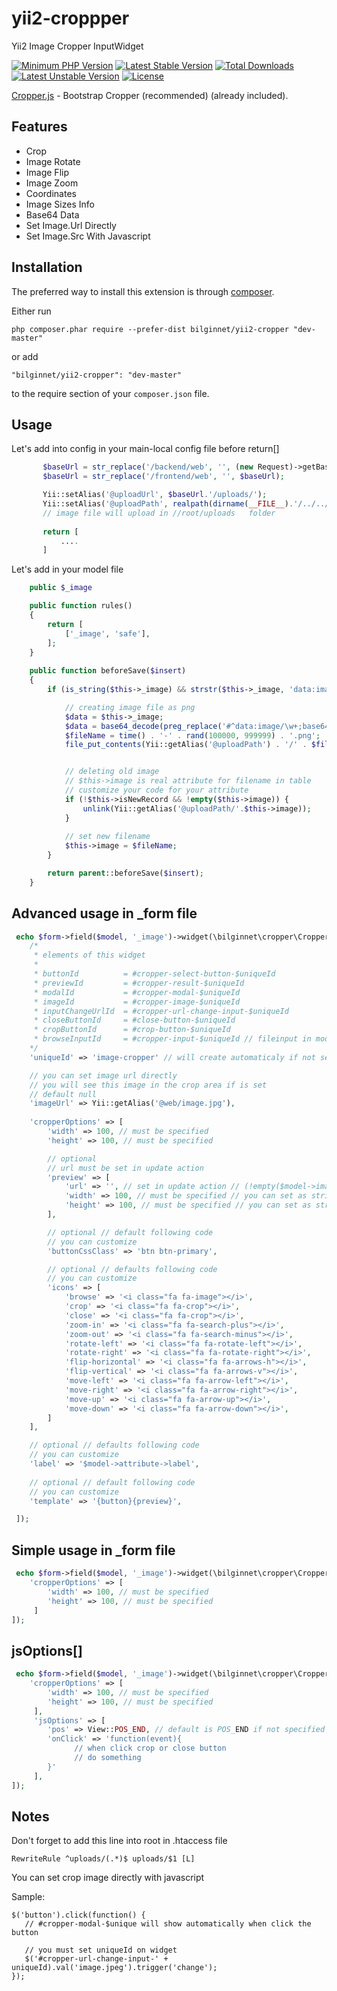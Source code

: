 # yii2-croppper
Yii2 Image Cropper InputWidget

[![Minimum PHP Version](http://img.shields.io/badge/php-%3E%3D%205.4-8892BF.svg)](https://php.net/)
[![Latest Stable Version](https://poser.pugx.org/bilginnet/yii2-cropper/v/stable)](https://packagist.org/packages/bilginnet/yii2-cropper)
[![Total Downloads](https://poser.pugx.org/bilginnet/yii2-cropper/downloads)](https://packagist.org/packages/bilginnet/yii2-cropper)
[![Latest Unstable Version](https://poser.pugx.org/bilginnet/yii2-cropper/v/unstable)](https://packagist.org/packages/bilginnet/yii2-cropper)
[![License](https://poser.pugx.org/bilginnet/yii2-cropper/license)](https://packagist.org/packages/bilginnet/yii2-cropper)

<a href="https://fengyuanchen.github.io/cropper/" target="_blank">Cropper.js</a> - Bootstrap Cropper (recommended) (already included).

Features
------------
+ Crop
+ Image Rotate
+ Image Flip
+ Image Zoom
+ Coordinates
+ Image Sizes Info
+ Base64 Data
+ Set Image.Url Directly 
+ Set Image.Src With Javascript

Installation
------------

The preferred way to install this extension is through [composer](http://getcomposer.org/download/).

Either run

```
php composer.phar require --prefer-dist bilginnet/yii2-cropper "dev-master"
```

or add

```
"bilginnet/yii2-cropper": "dev-master"
```

to the require section of your `composer.json` file.


Usage
-----

Let's add into config in your main-local config file before return[]
````php
       $baseUrl = str_replace('/backend/web', '', (new Request)->getBaseUrl());
       $baseUrl = str_replace('/frontend/web', '', $baseUrl);

       Yii::setAlias('@uploadUrl', $baseUrl.'/uploads/');
       Yii::setAlias('@uploadPath', realpath(dirname(__FILE__).'/../../uploads/'));
       // image file will upload in //root/uploads   folder
       
       return [
           ....
       ]
````

Let's add  in your model file
````php
    public $_image

    public function rules()
    {
        return [
            ['_image', 'safe'],
        ];
    }
    
    public function beforeSave($insert)
    {
        if (is_string($this->_image) && strstr($this->_image, 'data:image')) {

            // creating image file as png
            $data = $this->_image;
            $data = base64_decode(preg_replace('#^data:image/\w+;base64,#i', '', $data));
            $fileName = time() . '-' . rand(100000, 999999) . '.png';
            file_put_contents(Yii::getAlias('@uploadPath') . '/' . $fileName, $data);


            // deleting old image 
            // $this->image is real attribute for filename in table
            // customize your code for your attribute            
            if (!$this->isNewRecord && !empty($this->image)) {
                unlink(Yii::getAlias('@uploadPath/'.$this->image));
            }
            
            // set new filename
            $this->image = $fileName;
        }

        return parent::beforeSave($insert);
    }
````



Advanced usage in _form file
-----
````php
 echo $form->field($model, '_image')->widget(\bilginnet\cropper\Cropper::className(), [
    /*
     * elements of this widget
     *
     * buttonId          = #cropper-select-button-$uniqueId
     * previewId         = #cropper-result-$uniqueId
     * modalId           = #cropper-modal-$uniqueId
     * imageId           = #cropper-image-$uniqueId
     * inputChangeUrlId  = #cropper-url-change-input-$uniqueId
     * closeButtonId     = #close-button-$uniqueId
     * cropButtonId      = #crop-button-$uniqueId
     * browseInputId     = #cropper-input-$uniqueId // fileinput in modal
    */
    'uniqueId' => 'image-cropper' // will create automaticaly if not set

    // you can set image url directly
    // you will see this image in the crop area if is set
    // default null
    'imageUrl' => Yii::getAlias('@web/image.jpg'),
    
    'cropperOptions' => [
        'width' => 100, // must be specified
        'height' => 100, // must be specified

        // optional
        // url must be set in update action
        'preview' => [
            'url' => '', // set in update action // (!empty($model->image)) ? Yii::getAlias('@uploadUrl/'.$model->image) : null
            'width' => 100, // must be specified // you can set as string '100%'
            'height' => 100, // must be specified // you can set as string '100%'
        ],

        // optional // default following code
        // you can customize 
        'buttonCssClass' => 'btn btn-primary',

        // optional // defaults following code
        // you can customize 
        'icons' => [
            'browse' => '<i class="fa fa-image"></i>',
            'crop' => '<i class="fa fa-crop"></i>',
            'close' => '<i class="fa fa-crop"></i>',       
            'zoom-in' => '<i class="fa fa-search-plus"></i>',
            'zoom-out' => '<i class="fa fa-search-minus"></i>',
            'rotate-left' => '<i class="fa fa-rotate-left"></i>',
            'rotate-right' => '<i class="fa fa-rotate-right"></i>',
            'flip-horizontal' => '<i class="fa fa-arrows-h"></i>',
            'flip-vertical' => '<i class="fa fa-arrows-v"></i>',
            'move-left' => '<i class="fa fa-arrow-left"></i>',
            'move-right' => '<i class="fa fa-arrow-right"></i>',
            'move-up' => '<i class="fa fa-arrow-up"></i>',
            'move-down' => '<i class="fa fa-arrow-down"></i>',
        ]
    ],

    // optional // defaults following code
    // you can customize 
    'label' => '$model->attribute->label', 
    
    // optional // default following code
    // you can customize 
    'template' => '{button}{preview}',

 ]);
````


Simple usage in _form file
-----
````php
 echo $form->field($model, '_image')->widget(\bilginnet\cropper\Cropper::className(), [
    'cropperOptions' => [
        'width' => 100, // must be specified
        'height' => 100, // must be specified
     ]
]);
````



jsOptions[]
-----
````php
 echo $form->field($model, '_image')->widget(\bilginnet\cropper\Cropper::className(), [
    'cropperOptions' => [
        'width' => 100, // must be specified
        'height' => 100, // must be specified
     ],
     'jsOptions' => [
        'pos' => View::POS_END, // default is POS_END if not specified
        'onClick' => 'function(event){
              // when click crop or close button 
              // do something 
        }'        
     ],
]);
````



Notes
-----
Don't forget to add this line into root in .htaccess file
````
RewriteRule ^uploads/(.*)$ uploads/$1 [L]
````

You can set crop image directly with javascript 

Sample:
````
$('button').click(function() {
   // #cropper-modal-$unique will show automatically when click the button
   
   // you must set uniqueId on widget
   $('#cropper-url-change-input-' + uniqueId).val('image.jpeg').trigger('change');   
});
````

